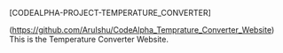 [CODEALPHA-PROJECT-TEMPERATURE_CONVERTER]

(https://github.com/AruIshu/CodeAlpha_Temprature_Converter_Website)</br>This is the Temperature Converter Website.

